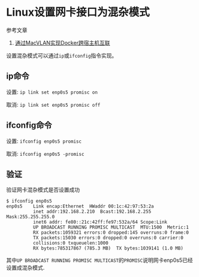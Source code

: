 # Linux设置网卡接口为混杂模式

参考文章

1. [通过MacVLAN实现Docker跨宿主机互联](http://www.10tiao.com/html/357/201704/2247485101/1.html)

设置混杂模式可以通过`ip`或`ifconfig`指令实现。

## ip命令

设置: `ip link set enp0s5 promisc on`

取消: `ip link set enp0s5 promisc off`

## ifconfig命令

设置: `ifconfig enp0s5 promisc`

取消: `ifconfig enp0s5 -promisc`

## 验证

验证网卡混杂模式是否设置成功

```
$ ifconfig enp0s5
enp0s5    Link encap:Ethernet  HWaddr 00:1c:42:97:53:2a
          inet addr:192.168.2.210  Bcast:192.168.2.255  Mask:255.255.255.0
          inet6 addr: fe80::21c:42ff:fe97:532a/64 Scope:Link
          UP BROADCAST RUNNING PROMISC MULTICAST  MTU:1500  Metric:1
          RX packets:1059321 errors:0 dropped:145 overruns:0 frame:0
          TX packets:15030 errors:0 dropped:0 overruns:0 carrier:0
          collisions:0 txqueuelen:1000
          RX bytes:785317867 (785.3 MB)  TX bytes:1039141 (1.0 MB)
```

其中`UP BROADCAST RUNNING PROMISC MULTICAST`的`PROMISC`说明网卡enp0s5已经设置成混杂模式.
